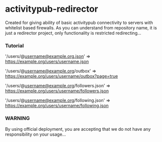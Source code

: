 # activitypub-redirector
Created for giving ability of basic activitypub connectivity to servers with whitelist based firewalls. As you can understand from repository name, it is just a redirector project, only functionality is restricted redirecting...
### Tutorial

'/users/@username@example.org.json' => https://example.org/users/username.json

'/users/@username@example.org/outbox' => https://example.org/users/username/outbox?page=true

'/users/@username@example.org/followers.json' => https://example.org/users/username/followers.json

'/users/@username@example.org/following.json' => https://example.org/users/username/following.json

### WARNING
By using official deployment, you are accepting that we do not have any responsibility on your usage...
